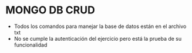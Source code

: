 # MONGO DB CRUD
- Todos los comandos para manejar la base de datos están en el archivo txt
- No se cumple la autenticación del ejercicio pero está la prueba de su funcionalidad